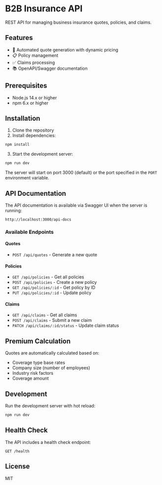 # B2B Insurance API

REST API for managing business insurance quotes, policies, and claims.

## Features

- 🚀 Automated quote generation with dynamic pricing
- 📋 Policy management
- ✅ Claims processing
- 📚 OpenAPI/Swagger documentation

## Prerequisites

- Node.js 14.x or higher
- npm 6.x or higher

## Installation

1. Clone the repository
2. Install dependencies:
```bash
npm install
```

3. Start the development server:
```bash
npm run dev
```

The server will start on port 3000 (default) or the port specified in the `PORT` environment variable.

## API Documentation

The API documentation is available via Swagger UI when the server is running:

```
http://localhost:3000/api-docs
```

### Available Endpoints

#### Quotes
- `POST /api/quotes` - Generate a new quote

#### Policies
- `GET /api/policies` - Get all policies
- `POST /api/policies` - Create a new policy
- `GET /api/policies/:id` - Get policy by ID
- `PUT /api/policies/:id` - Update policy

#### Claims
- `GET /api/claims` - Get all claims
- `POST /api/claims` - Submit a new claim
- `PATCH /api/claims/:id/status` - Update claim status

## Premium Calculation

Quotes are automatically calculated based on:
- Coverage type base rates
- Company size (number of employees)
- Industry risk factors
- Coverage amount

## Development

Run the development server with hot reload:
```bash
npm run dev
```

## Health Check

The API includes a health check endpoint:
```
GET /health
```

## License

MIT